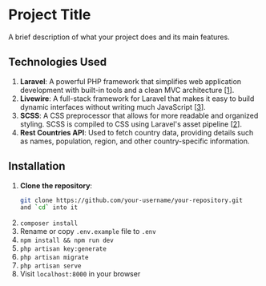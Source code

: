 # Project Title

A brief description of what your project does and its main features.

## Technologies Used

1. **Laravel**: A powerful PHP framework that simplifies web application development with built-in tools and a clean MVC architecture [[1](https://github.com/Md-shefat-masum/laravel-livewire-tailwind-scss-vue-boilarplate)].
2. **Livewire**: A full-stack framework for Laravel that makes it easy to build dynamic interfaces without writing much JavaScript [[3](https://laravel-livewire.com/)].
3. **SCSS**: A CSS preprocessor that allows for more readable and organized styling. SCSS is compiled to CSS using Laravel's asset pipeline [[2](https://stackoverflow.com/questions/50941780/how-to-use-scss-files-in-laravel)].
4. **Rest Countries API**: Used to fetch country data, providing details such as names, population, region, and other country-specific information.

## Installation

1. **Clone the repository**:
   ```bash
   git clone https://github.com/your-username/your-repository.git 
   and `cd` into it

2. `composer install`
3. Rename or copy `.env.example` file to `.env`
4. `npm install && npm run dev`
5. `php artisan key:generate`
6. `php artisan migrate` 
7. `php artisan serve` 
8. Visit `localhost:8000` in your browser
